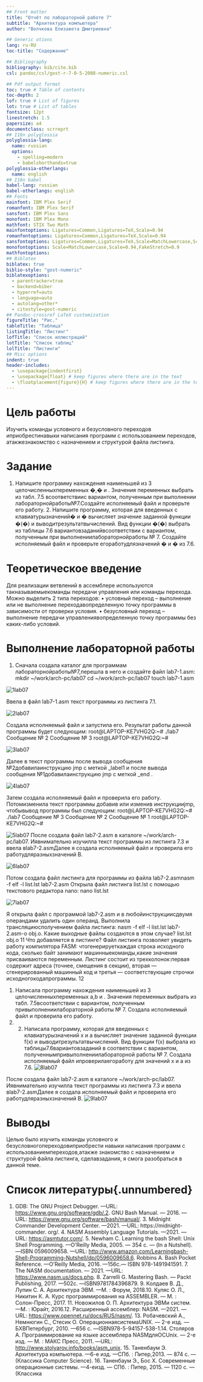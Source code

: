 ```yaml
---
## Front matter
title: "Отчёт по лабораторной работе 7"
subtitle: "Архитектура компьютера"
author: "Волчкова Елизавета Дмитриевна"

## Generic otions
lang: ru-RU
toc-title: "Содержание"

## Bibliography
bibliography: bib/cite.bib
csl: pandoc/csl/gost-r-7-0-5-2008-numeric.csl

## Pdf output format
toc: true # Table of contents
toc-depth: 2
lof: true # List of figures
lot: true # List of tables
fontsize: 12pt
linestretch: 1.5
papersize: a4
documentclass: scrreprt
## I18n polyglossia
polyglossia-lang:
  name: russian
  options:
	- spelling=modern
	- babelshorthands=true
polyglossia-otherlangs:
  name: english
## I18n babel
babel-lang: russian
babel-otherlangs: english
## Fonts
mainfont: IBM Plex Serif
romanfont: IBM Plex Serif
sansfont: IBM Plex Sans
monofont: IBM Plex Mono
mathfont: STIX Two Math
mainfontoptions: Ligatures=Common,Ligatures=TeX,Scale=0.94
romanfontoptions: Ligatures=Common,Ligatures=TeX,Scale=0.94
sansfontoptions: Ligatures=Common,Ligatures=TeX,Scale=MatchLowercase,Scale=0.94
monofontoptions: Scale=MatchLowercase,Scale=0.94,FakeStretch=0.9
mathfontoptions:
## Biblatex
biblatex: true
biblio-style: "gost-numeric"
biblatexoptions:
  - parentracker=true
  - backend=biber
  - hyperref=auto
  - language=auto
  - autolang=other*
  - citestyle=gost-numeric
## Pandoc-crossref LaTeX customization
figureTitle: "Рис."
tableTitle: "Таблица"
listingTitle: "Листинг"
lofTitle: "Список иллюстраций"
lotTitle: "Список таблиц"
lolTitle: "Листинги"
## Misc options
indent: true
header-includes:
  - \usepackage{indentfirst}
  - \usepackage{float} # keep figures where there are in the text
  - \floatplacement{figure}{H} # keep figures where there are in the text
---
```


# Цель работы

Изучить команды условного и безусловного переходов иприобрестинавыки написания программ с использованием переходов, атакжезнакомство с назначением и структурой файла листинга.
# Задание

1. Напишите программу нахождения наименьшей из 3 целочисленныхпеременных �,� и . Значения переменных выбрать из табл. 7.5 всоответствиис вариантом, полученным при выполнении лабораторнойработы№7.Создайте исполняемый файл и проверьте его работу. 2. Напишите программу, которая для введенных с клавиатурызначений� и � вычисляет значение заданной функции �(�) и выводитрезультатвычислений. Вид функции �(�) выбрать из таблицы 7.6 вариантовзаданийвсоответствии с вариантом, полученным при выполнениилабораторнойработы № 7. Создайте исполняемый файл и проверьте егоработудлязначений � и � из 7.6.
# Теоретическое введение

Для реализации ветвлений в ассемблере используются такназываемыекоманды передачи управления или команды перехода. Можно выделить 2 типа переходов: • условный переход – выполнение или не выполнение переходавопределенную точку программы в зависимости от проверки условия. • безусловный переход – выполнение передачи управлениявопределенную точку программы без каких-либо условий.
# Выполнение лабораторной работы

1. Сначала создала каталог для программам лабораторнойработы№7,перешла в него и создайте файл lab7-1.asm:
mkdir ~/work/arch-pc/lab07
cd ~/work/arch-pc/lab07
touch lab7-1.asm

![1lab07](https://github.com/user-attachments/assets/e84922c5-32ed-4402-ac05-9fd07e71bf67)


Ввела в файл lab7-1.asm текст программы из листинга 7.1.

![2lab07](https://github.com/user-attachments/assets/adc3fefd-a246-40cb-b8be-42d979e75da6)

Создала исполняемый файл и запустила его. Результат работы данной программы будет следующим:
root@LAPTOP-KE7VHG2Q:~# ./lab7
Сообщение № 2
Сообщение № 3
root@LAPTOP-KE7VHG2Q:~#

![3lab07](https://github.com/user-attachments/assets/5c0f8ff9-2767-432f-abd5-6802c03a2359)


Далее в текст программы после вывода сообщения №2добавилаинструкцию jmp с меткой _label1 и после вывода сообщения №1добавилаинструкцию jmp с меткой _end .

![4lab07](https://github.com/user-attachments/assets/ce588c03-c45a-477f-b987-33e47d78a113)


Затем создала исполняемый файл и проверила его работу. Потомизменила текст программы добавив или изменив инструкцииjmp, чтобывывод программы был следующим:
root@LAPTOP-KE7VHG2Q:~# ./lab7
Сообщение № 3
Сообщение № 2
Сообщение № 1
root@LAPTOP-KE7VHG2Q:~#

![5lab07](https://github.com/user-attachments/assets/1ede9605-0fa1-478f-9332-338d45763ae2)
После создала файл lab7-2.asm в каталоге ~/work/arch-pc/lab07. Иявнимательно изучилла текст программы из листинга 7.3 и ввела вlab7-2.asmДалее я создала исполняемый файл и проверила его работудляразныхзначений B.

![6lab07](https://github.com/user-attachments/assets/4af07f18-526c-4549-ab40-4d828ef7fc62)

Потом создала файл листинга для программы из файла lab7-2.asmnasm -f elf -l list.lst lab7-2.asm
Открыла файл листинга list.lst с помощью текстового редактора nano:
nano list.lst

![7lab07](https://github.com/user-attachments/assets/33e9e1f2-c71c-4438-ad05-29efc6e37af1)


Я открыла файл с программой lab7-2.asm и в любойинструкциисдвумя операндами удалить один операнд. Выполнила трансляциюсполучением файла листинга: nasm -f elf -l list.lst lab7-2.asm-o obj.o. Какие выходные файлы создаются в этом случае?
list.lst
obj.o
11
Что добавляется в листинге?
Файл листинга позволяет увидеть работу компилятора FASM: чтогенерируеткаждая строка исходного кода, сколько байт занимают машинныекоманды,какие значения присваиваются переменным. Листинг состоит из трехколонок:первая содержит адреса (точнее, смещения в секции), вторая —сгенерированный машинный код и третья — соответствующие строчки исходногокодапрограммы.
12
1. Написала программу нахождения наименьшей из 3 целочисленныхпеременных a,b и . Значения переменных выбрать из табл. 7.5всоответствии с вариантом, полученным привыполнениилабораторной работы № 7. Создала исполняемый файл и проверила его работу.
2.  2. Написала программу, которая для введенных с клавиатурызначений x и a вычисляет значение заданной функции f(x) и выводитрезультатвычислений. Вид функции f(x) выбрала из таблицы7.6вариантовзаданий в соответствии с вариантом, полученнымпривыполнениилабораторной работы № 7. Создала исполняемый файл ипроверилаегоработу для значений x и a из 7.6.
![8lab07](https://github.com/user-attachments/assets/ab42ab1e-ad6b-4f90-b43d-a5662483e4d6)



После создала файл lab7-2.asm в каталоге ~/work/arch-pc/lab07. Иявнимательно изучилла текст программы из листинга 7.3 и ввела вlab7-2.asmДалее я создала исполняемый файл и проверила его работудляразныхзначений B.
![9lab07](https://github.com/user-attachments/assets/35c89c16-463f-47ce-9495-37b01100a146)


# Выводы

Целью было изучить команды условного и безусловногопереходовиприобрести навыки написания программ с использованиемпереходов,атакже знакомство с назначением и структурой файла листинга, сделавзадания, я смога разобраться в данной теме.

# Список литературы{.unnumbered}

1. GDB: The GNU Project Debugger. —URL: https://www.gnu.org/software/gdb/.2. GNU Bash Manual. — 2016. — URL: https://www.gnu.org/software/bash/manual/. 3. Midnight Commander Development Center. —2021. —URL: https://midnight-commander. org/. 4. NASM Assembly Language Tutorials. —2021. —URL: https://asmtutor.com/. 5. Newham C. Learning the bash Shell: Unix Shell Programming. —O’Reilly Media, 2005. — 354 с. — (In a Nutshell). —ISBN 0596009658. —URL: http://www.amazon.com/Learningbash-Shell-Programming-Nutshell/dp/0596009658.6. Robbins A. Bash Pocket Reference. —O’Reilly Media, 2016. —156с.— ISBN 978-1491941591. 7. The NASM documentation. — 2021. —URL: https://www.nasm.us/docs.php. 8. Zarrelli G. Mastering Bash. — Packt Publishing, 2017. —502с. —ISBN9781784396879. 9. Колдаев В. Д., Лупин С. А. Архитектура ЭВМ. —М. : Форум, 2018.10. Куляс О. Л., Никитин К. А. Курс программирования на ASSEMBLER. — М. : Солон-Пресс, 2017. 11. Новожилов О. П. Архитектура ЭВМи систем. —М. : Юрайт, 2016.12. Расширенный ассемблер: NASM. —2021. —URL: https://www.opennet.ru/docs/RUS/nasm/. 13. Робачевский А., Немнюгин С., Стесик О. ОперационнаясистемаUNIX. — 2-е изд. — БХВПетербург, 2010. —656 с. —ISBN978-5-94157-538-1.14. Столяров А. Программирование на языке ассемблера NASMдляОСUnix. — 2-е изд. — М. : МАКС Пресс, 2011. —URL: http://www.stolyarov.info/books/asm_unix. 15. Таненбаум Э. Архитектура компьютера. —6-е изд. —СПб. : Питер,2013. — 874 с. — (Классика Computer Science). 16. Таненбаум Э., Бос Х. Современные операционные системы. —4-еизд. — СПб. : Питер, 2015. — 1120 с. — (Классика 

